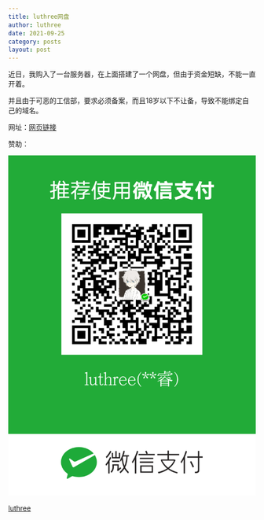 ```yaml
---
title: luthree网盘
author: luthree
date: 2021-09-25
category: posts
layout: post
---
```


近日，我购入了一台服务器，在上面搭建了一个网盘，但由于资金短缺，不能一直开着。

并且由于可恶的工信部，要求必须备案，而且18岁以下不让备，导致不能绑定自己的域名。

网址：[网页链接](http://39.100.26.144:4321/)

赞助：

![微信收款码](/img/mm_facetoface_collect_qrcode_1632534792604.png "赞助")

[luthree](http://luthree.tk)
